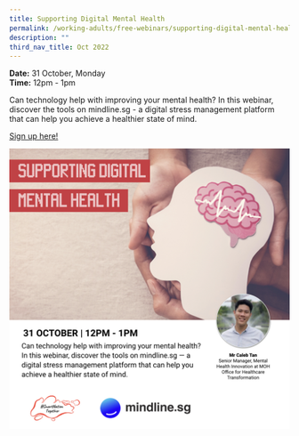 ```yaml
---
title: Supporting Digital Mental Health
permalink: /working-adults/free-webinars/supporting-digital-mental-health/
description: ""
third_nav_title: Oct 2022
---
```


**Date:** 31 October, Monday
<br> **Time:** 12pm - 1pm

Can technology help with improving your mental health? In this webinar, discover the tools on mindline.sg - a digital stress management platform that can help you achieve a healthier state of mind. 

[Sign up here!](https://go.gov.sg/wa-mindline-oct22)

![Free webinar on supporting digital mental health for working adults](/images/Oct%202022/WA_31%20Oct.jpeg)